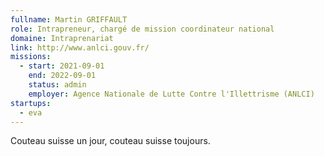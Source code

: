```yaml
---
fullname: Martin GRIFFAULT
role: Intrapreneur, chargé de mission coordinateur national
domaine: Intraprenariat
link: http://www.anlci.gouv.fr/
missions:
  - start: 2021-09-01
    end: 2022-09-01
    status: admin
    employer: Agence Nationale de Lutte Contre l'Illettrisme (ANLCI)
startups:
  - eva
---
```


Couteau suisse un jour, couteau suisse toujours.
